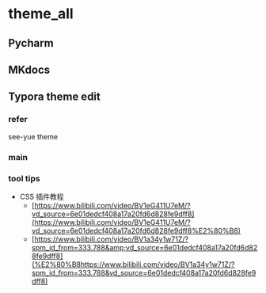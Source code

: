 # theme_all

## Pycharm

## MKdocs

## Typora theme edit

### refer

see-yue theme

### main

### tool tips

- CSS 插件教程
  - [https://www.bilibili.com/video/BV1eG411U7eM/?vd_source=6e01dedcf408a17a20fd6d828fe9dff8](https://www.bilibili.com/video/BV1eG411U7eM/?vd_source=6e01dedcf408a17a20fd6d828fe9dff8%E2%80%B8)
  - [https://www.bilibili.com/video/BV1a34y1w71Z/?spm_id_from=333.788&amp;vd_source=6e01dedcf408a17a20fd6d828fe9dff8](%E2%80%B8https://www.bilibili.com/video/BV1a34y1w71Z/?spm_id_from=333.788&vd_source=6e01dedcf408a17a20fd6d828fe9dff8)
